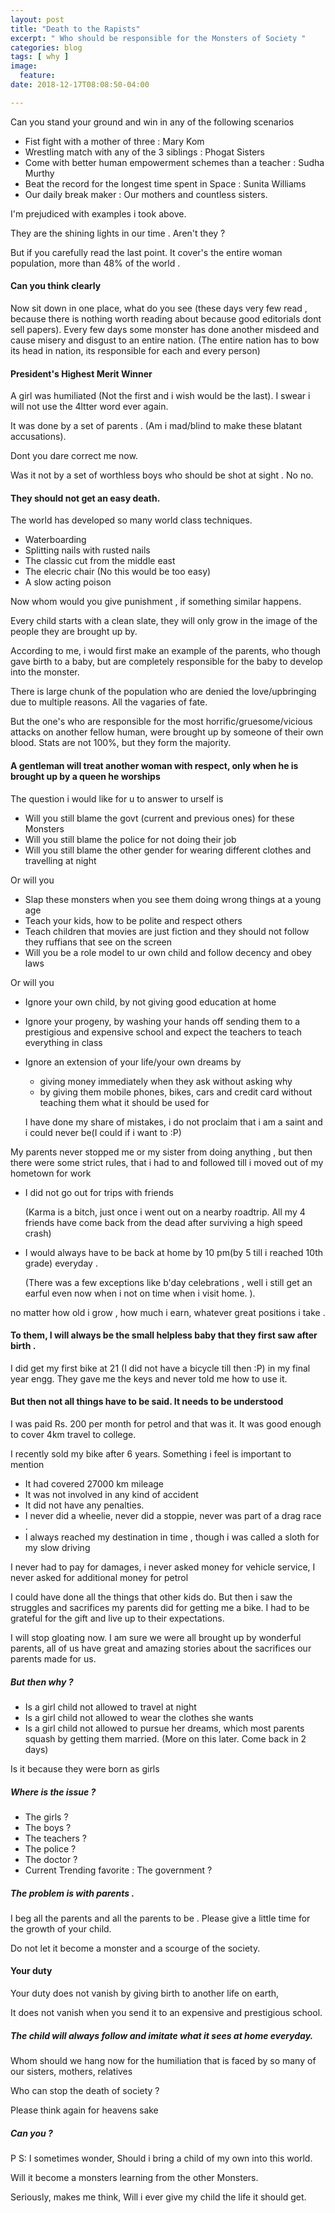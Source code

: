 ```yaml
---
layout: post
title: "Death to the Rapists"
excerpt: " Who should be responsible for the Monsters of Society "
categories: blog
tags: [ why ]
image:
  feature:
date: 2018-12-17T08:08:50-04:00

---
```


Can you stand your ground and win in any of the following scenarios
- Fist fight with a mother of three : Mary Kom
- Wrestling match with any of the 3 siblings : Phogat Sisters
- Come with better human empowerment schemes than a teacher : Sudha Murthy
- Beat the record for the longest time spent in Space : Sunita Williams
- Our daily break maker : Our mothers and countless sisters.


I'm prejudiced with examples i took above.

They are the shining lights in our time . Aren't they ?

But if you carefully read the last point. It cover's the entire woman population,
more than 48% of the world .


#### Can you think clearly

Now sit down in one place, what do you see (these days very few read , because there is nothing worth reading about because good editorials dont sell papers).
Every few days some monster has done another misdeed and cause misery and disgust to an entire nation. (The entire nation has to bow its head in nation, its responsible for each and every person)



#### President's Highest Merit Winner

A girl was humiliated (Not the first and i wish would be the last). I swear i  will not use the 4ltter word ever again.

It was done by a set of parents . (Am i mad/blind to make these blatant accusations).

Dont you dare correct me now.

Was it not by a set of worthless boys who should be shot at sight .
No no.

#### They should not get an easy death.

The world has developed so many world class techniques.
- Waterboarding
- Splitting nails with rusted nails
- The classic cut from the middle east
- The elecric chair (No this would be too easy)
- A slow acting poison

Now whom would you give punishment , if something similar happens.

Every child starts with a clean slate, they will only grow in the image of the people they are brought up by.

According to me, i would first make an example of the parents,
who though gave birth to a baby, but are completely responsible for the
baby to develop into the monster.


There is large chunk of the population who are denied the love/upbringing due to multiple reasons. All the vagaries of fate.

But the one's who are responsible for the most horrific/gruesome/vicious attacks on another
fellow human, were brought up by someone of their own blood.
Stats are not 100%, but they form the majority.


#### A gentleman will treat another woman with respect, only when he is brought up by a queen he worships




The question i would like for u to answer to urself is

- Will you still blame the govt (current and previous ones) for these Monsters
- Will you still blame the police for not doing their job
- Will you still blame the other gender for wearing different clothes and travelling at night

Or will you
- Slap these monsters when you see them doing wrong things at a young age
- Teach your kids, how to be polite and respect others
- Teach children that movies are just fiction and they should not follow they ruffians that see on the screen
- Will you be a role model to ur own child and follow decency and obey laws

Or will you
- Ignore your own child, by not giving good education at home
- Ignore your progeny, by washing your hands off sending them to a prestigious and expensive school and expect the teachers to teach everything in class
- Ignore an extension of your life/your own dreams by
  - giving money immediately when they ask without asking why
  - by giving them mobile phones, bikes, cars and credit card without teaching them what it should be used for


  I have done my share of mistakes, i do not proclaim that i am a saint and i could never be(I could if i want to :P)


My parents never stopped me or my sister from doing anything , but then there were some strict rules, that i had to and followed till i moved out of my hometown for work
- I did not go out for trips with friends

  (Karma is a bitch, just once i went out on a nearby roadtrip. All my 4 friends have come back from the dead after surviving a high speed crash)
- I would always have to be back at home by 10 pm(by 5 till i reached 10th grade) everyday .

  (There was a few exceptions like b'day celebrations , well i still get an earful even now when i not on time when i visit home. ).


no matter how old i grow , how much i earn, whatever great positions i take .

#### To them, I will always be the small helpless baby that they first saw after birth .



I did get my first bike at 21 (I did not have a bicycle till then :P) in my final year engg.
They gave me the keys and never told me how to use it.

#### But then not all things have to be said. It needs to be understood  

I was paid Rs. 200 per month for petrol and that was it. It was good enough to cover 4km travel to college.

I recently sold my bike after 6 years. Something i feel is important to mention
- It had covered 27000 km mileage
- It was not involved in any kind of accident
- It did not have any penalties.
- I never did a wheelie, never did a stoppie, never was part of a drag race .
- I always reached my destination in time , though i was called a sloth for my slow driving

I never had to pay for damages, i never asked money for vehicle service,
I never asked for additional money for petrol

I could have done all the things that other kids do. But then i saw the struggles and sacrifices my parents did for getting me a bike. I had to be grateful for the gift and live up to their expectations.


I will stop gloating now. I am sure we were all brought up by wonderful parents,
  all of us have great and amazing stories about the sacrifices our parents made for us.



##### But then why ?
- Is a girl child not allowed to travel at night
- Is a girl child not allowed to wear the clothes she wants
- Is a girl child not allowed to pursue her dreams, which most parents squash by getting them married. (More on this later. Come back in 2 days)

Is it because they were born as girls

##### Where is the issue ?

- The girls ?
- The boys ?
- The teachers ?
- The police ?
- The doctor ?
- Current Trending favorite : The government ?

##### The problem is with parents .

I beg all the parents and all the parents to be .
Please give a little time for the growth of your child.


Do not let it become a monster and a scourge of the society.

#### Your duty

Your duty does not vanish by giving birth to another life on earth,

It does not vanish when you send it to an expensive and prestigious school.


##### The child will always follow and imitate what it sees at home everyday.

Whom should we hang now for the humiliation that is faced by so many of our sisters,
mothers, relatives

Who can stop the death of society ?

Please think again for heavens sake

##### Can you ?  

P S:
I sometimes wonder, Should i bring a child of my own into this world.

Will it become a monsters learning from the other Monsters.

Seriously, makes me think, Will i ever give my child the life it should get.
